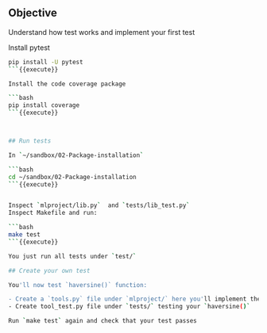 ## Objective

Understand how test works and implement your first test

Install pytest
```bash
pip install -U pytest
```{{execute}}

Install the code coverage package

```bash
pip install coverage
```{{execute}}



## Run tests

In `~/sandbox/02-Package-installation`

```bash
cd ~/sandbox/02-Package-installation
```{{execute}}


Inspect `mlproject/lib.py`  and `tests/lib_test.py`
Inspect Makefile and run:

```bash
make test
```{{execute}}

You just run all tests under `test/`

## Create your own test

You'll now test `haversine()` function:

- Create a `tools.py` file under `mlproject/` here you'll implement the `haversine()` function taking 4 coordinates as input and returning haversine distance
- Create tool_test.py file under `tests/` testing your `haversine()`

Run `make test` again and check that your test passes
